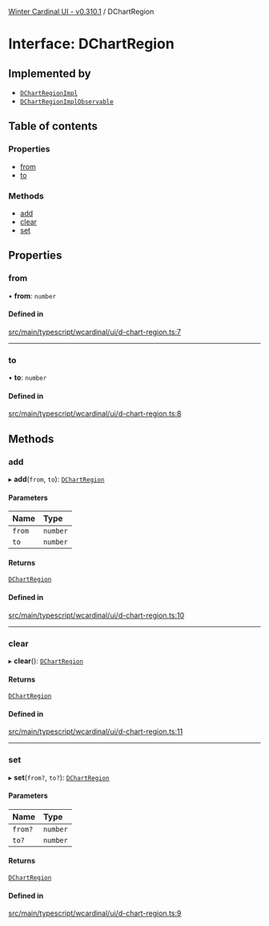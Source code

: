 [Winter Cardinal UI - v0.310.1](../index.md) / DChartRegion

# Interface: DChartRegion

## Implemented by

- [`DChartRegionImpl`](../classes/DChartRegionImpl.md)
- [`DChartRegionImplObservable`](../classes/DChartRegionImplObservable.md)

## Table of contents

### Properties

- [from](DChartRegion.md#from)
- [to](DChartRegion.md#to)

### Methods

- [add](DChartRegion.md#add)
- [clear](DChartRegion.md#clear)
- [set](DChartRegion.md#set)

## Properties

### from

• **from**: `number`

#### Defined in

[src/main/typescript/wcardinal/ui/d-chart-region.ts:7](https://github.com/winter-cardinal/winter-cardinal-ui/blob/v0.310.1/src/main/typescript/wcardinal/ui/d-chart-region.ts#L7)

___

### to

• **to**: `number`

#### Defined in

[src/main/typescript/wcardinal/ui/d-chart-region.ts:8](https://github.com/winter-cardinal/winter-cardinal-ui/blob/v0.310.1/src/main/typescript/wcardinal/ui/d-chart-region.ts#L8)

## Methods

### add

▸ **add**(`from`, `to`): [`DChartRegion`](DChartRegion.md)

#### Parameters

| Name | Type |
| :------ | :------ |
| `from` | `number` |
| `to` | `number` |

#### Returns

[`DChartRegion`](DChartRegion.md)

#### Defined in

[src/main/typescript/wcardinal/ui/d-chart-region.ts:10](https://github.com/winter-cardinal/winter-cardinal-ui/blob/v0.310.1/src/main/typescript/wcardinal/ui/d-chart-region.ts#L10)

___

### clear

▸ **clear**(): [`DChartRegion`](DChartRegion.md)

#### Returns

[`DChartRegion`](DChartRegion.md)

#### Defined in

[src/main/typescript/wcardinal/ui/d-chart-region.ts:11](https://github.com/winter-cardinal/winter-cardinal-ui/blob/v0.310.1/src/main/typescript/wcardinal/ui/d-chart-region.ts#L11)

___

### set

▸ **set**(`from?`, `to?`): [`DChartRegion`](DChartRegion.md)

#### Parameters

| Name | Type |
| :------ | :------ |
| `from?` | `number` |
| `to?` | `number` |

#### Returns

[`DChartRegion`](DChartRegion.md)

#### Defined in

[src/main/typescript/wcardinal/ui/d-chart-region.ts:9](https://github.com/winter-cardinal/winter-cardinal-ui/blob/v0.310.1/src/main/typescript/wcardinal/ui/d-chart-region.ts#L9)
